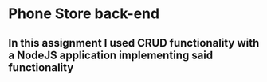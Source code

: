 # Phone Store back-end
In this assignment I used CRUD functionality with a NodeJS application implementing said functionality
-
